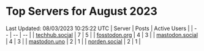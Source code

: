 # Top Servers for August 2023
Last Updated: 08/03/2023 10:25:22 UTC
| Server | Posts | Active Users |
| -- | -- | -- |
| [techhub.social](https://techhub.social/tags/PowerShell) | 7 | 5 |
| [fosstodon.org](https://fosstodon.org/tags/PowerShell) | 4 | 3 |
| [mastodon.social](https://mastodon.social/tags/PowerShell) | 4 | 3 |
| [mastodon.uno](https://mastodon.uno/tags/PowerShell) | 2 | 1 |
| [norden.social](https://norden.social/tags/PowerShell) | 2 | 1 |
